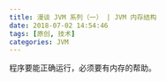 ```yaml
---
title: 漫谈 JVM 系列（一） | JVM 内存结构
date: 2018-07-02 14:54:46
tags: [原创, 技术]
categories: JVM
---
```

程序要能正确运行，必须要有内存的帮助。